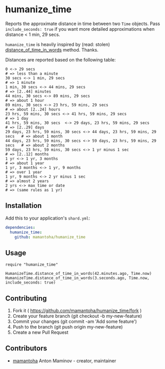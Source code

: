# humanize_time

Reports the approximate distance in time between two `Time` objects.
Pass `include_seconds: true` if you want more detailed approximations when distance < 1 min, 29 secs.

`humanize_time` is heavily inspired by (read: stolen) [distance_of_time_in_words](http://api.rubyonrails.org/classes/ActionView/Helpers/DateHelper.html#method-i-distance_of_time_in_words) method.
Thanks.

Distances are reported based on the following table:

```
0 <-> 29 secs                                                             # => less than a minute
30 secs <-> 1 min, 29 secs                                                # => 1 minute
1 min, 30 secs <-> 44 mins, 29 secs                                       # => [2..44] minutes
44 mins, 30 secs <-> 89 mins, 29 secs                                     # => about 1 hour
89 mins, 30 secs <-> 23 hrs, 59 mins, 29 secs                             # => about [2..24] hours
23 hrs, 59 mins, 30 secs <-> 41 hrs, 59 mins, 29 secs                     # => 1 day
41 hrs, 59 mins, 30 secs  <-> 29 days, 23 hrs, 59 mins, 29 secs           # => [2..29] days
29 days, 23 hrs, 59 mins, 30 secs <-> 44 days, 23 hrs, 59 mins, 29 secs   # => about 1 month
44 days, 23 hrs, 59 mins, 30 secs <-> 59 days, 23 hrs, 59 mins, 29 secs   # => about 2 months
59 days, 23 hrs, 59 mins, 30 secs <-> 1 yr minus 1 sec                    # => [2..12] months
1 yr <-> 1 yr, 3 months                                                   # => about 1 year
1 yr, 3 months <-> 1 yr, 9 months                                         # => over 1 year
1 yr, 9 months <-> 2 yr minus 1 sec                                       # => almost 2 years
2 yrs <-> max time or date                                                # => (same rules as 1 yr)
```

## Installation

Add this to your application's `shard.yml`:

```yaml
dependencies:
  humanize_time:
    github: mamantoha/humanize_time
```

## Usage

```crystal
require "humanize_time"

HumanizeTime.distance_of_time_in_words(42.minutes.ago, Time.now)
HumanizeTime.distance_of_time_in_words(3.seconds.ago, Time.now, include_seconds: true)
```

## Contributing

1. Fork it ( https://github.com/mamantoha/humanize_time/fork )
2. Create your feature branch (git checkout -b my-new-feature)
3. Commit your changes (git commit -am 'Add some feature')
4. Push to the branch (git push origin my-new-feature)
5. Create a new Pull Request

## Contributors

- [mamantoha](https://github.com/mamantoha) Anton Maminov - creator, maintainer

